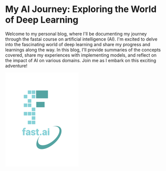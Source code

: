 # My AI Journey: Exploring the World of Deep Learning

Welcome to my personal blog, where I'll be documenting my journey through the fastai course on artificial intelligence (AI). I'm excited to delve into the fascinating world of deep learning and share my progress and learnings along the way. In this blog, I'll provide summaries of the concepts covered, share my experiences with implementing models, and reflect on the impact of AI on various domains. Join me as I embark on this exciting adventure!

![Image of fast.ai logo](images/logo.png)